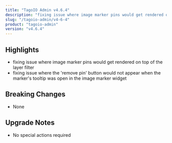 ```yaml
---
title: "TagoIO Admin v4.6.4"
description: "fixing issue where image marker pins would get rendered on top of the layer filter"
slug: "/tagoio-admin/v4-6-4"
product: "tagoio-admin"
version: "v4.6.4"
---
```


## Highlights

- fixing issue where image marker pins would get rendered on top of the layer filter
- fixing issue where the 'remove pin' button would not appear when the marker's tooltip was open in the image marker widget

## Breaking Changes

- None

## Upgrade Notes

- No special actions required
